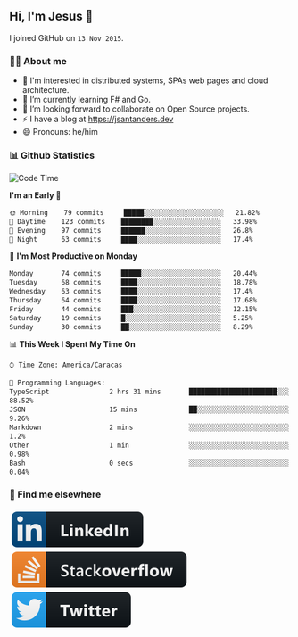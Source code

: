 ## Hi, I'm Jesus 👋

I joined GitHub on `13 Nov 2015`.

<!-- Talking about you -->

### 👨‍💻 About me

- 👦 I'm interested in distributed systems, SPAs web pages and cloud architecture.
- 🌱 I’m currently learning F# and Go.
- 👯 I’m looking forward to collaborate on Open Source projects.
- ⚡️ I have a blog at <https://jsantanders.dev>
- 😄 Pronouns: he/him

### 📊 Github Statistics

<!--START_SECTION:waka-->
![Code Time](http://img.shields.io/badge/Code%20Time-0%20secs-blue)

**I'm an Early 🐤** 

```text
🌞 Morning    79 commits     █████░░░░░░░░░░░░░░░░░░░░   21.82% 
🌆 Daytime    123 commits    ████████░░░░░░░░░░░░░░░░░   33.98% 
🌃 Evening    97 commits     ██████░░░░░░░░░░░░░░░░░░░   26.8% 
🌙 Night      63 commits     ████░░░░░░░░░░░░░░░░░░░░░   17.4%

```
📅 **I'm Most Productive on Monday** 

```text
Monday       74 commits     █████░░░░░░░░░░░░░░░░░░░░   20.44% 
Tuesday      68 commits     ████░░░░░░░░░░░░░░░░░░░░░   18.78% 
Wednesday    63 commits     ████░░░░░░░░░░░░░░░░░░░░░   17.4% 
Thursday     64 commits     ████░░░░░░░░░░░░░░░░░░░░░   17.68% 
Friday       44 commits     ███░░░░░░░░░░░░░░░░░░░░░░   12.15% 
Saturday     19 commits     █░░░░░░░░░░░░░░░░░░░░░░░░   5.25% 
Sunday       30 commits     ██░░░░░░░░░░░░░░░░░░░░░░░   8.29%

```


📊 **This Week I Spent My Time On** 

```text
⌚︎ Time Zone: America/Caracas

💬 Programming Languages: 
TypeScript               2 hrs 31 mins       ██████████████████████░░░   88.52% 
JSON                     15 mins             ██░░░░░░░░░░░░░░░░░░░░░░░   9.26% 
Markdown                 2 mins              ░░░░░░░░░░░░░░░░░░░░░░░░░   1.2% 
Other                    1 min               ░░░░░░░░░░░░░░░░░░░░░░░░░   0.98% 
Bash                     0 secs              ░░░░░░░░░░░░░░░░░░░░░░░░░   0.04%

```


<!--END_SECTION:waka-->

### 📢 Find me elsewhere

<p>
  <a target="_blank" href="https://linkedin.com/in/jsantanders">
    <img src="https://github.com/jsantanders/jsantanders/blob/master/img/linkedin.svg" alt="LinkedIn" style="vertical-align:top; margin:4px">
  </a>
  
  <a target="_blank" href="https://stackoverflow.com/users/7318331/jesus-santander">
    <img src="https://github.com/jsantanders/jsantanders/blob/master/img/stackoverflow.svg" alt="StackOverflow" style="vertical-align:top; margin:4px">
  </a>
  
  <a target="_blank" href="http://twitter.com/jsantanders">
    <img src="https://github.com/jsantanders/jsantanders/blob/master/img/twitter.svg" alt="Twitter" style="vertical-align:top; margin:4px">
  </a>
</p>
